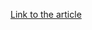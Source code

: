 [Link to the article](https://symantec-enterprise-blogs.security.com/blogs/threat-intelligence/russia-ukraine-shuckworm)
